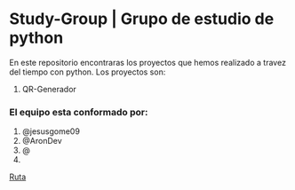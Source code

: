# Study-Group | Grupo de estudio de python

En este repositorio encontraras los proyectos que hemos realizado a travez del tiempo con python.
Los proyectos son:
1. QR-Generador

### El equipo esta conformado por:
1. @jesusgome09
2. @AronDev
3. @
4. 


   [Ruta](https://www.freecodecamp.org/espanol/news/25-proyectos-en-python-para-principiantes/#juego-de-la-serpiente)

